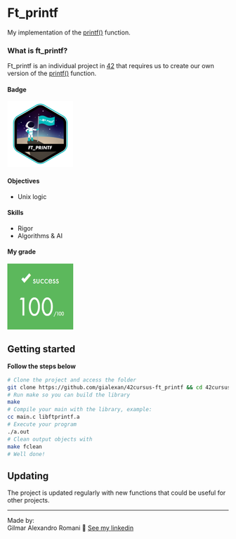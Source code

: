 # Ft_printf
My implementation of the [printf()](https://www.tutorialspoint.com/c_standard_library/c_function_printf.htm) function.

### What is ft_printf?
Ft_printf is an individual project in [42](https://www.42sp.org.br) that requires us to create our own version of the [printf()](https://www.tutorialspoint.com/c_standard_library/c_function_printf.htm) function.

#### Badge
<img src="ft_printfe.png" width="150" height="150"/>

#### Objectives
- Unix logic

#### Skills
- Rigor
- Algorithms & AI

#### My grade
<img src="score.png" width="150" height="150"/>

## Getting started
**Follow the steps below**
```bash
# Clone the project and access the folder
git clone https://github.com/gialexan/42cursus-ft_printf && cd 42cursus-ft_printf/
# Run make so you can build the library
make
# Compile your main with the library, example:
cc main.c libftprintf.a
# Execute your program
./a.out
# Clean output objects with
make fclean
# Well done!
```

## Updating

The project is updated regularly with new functions that could be useful for other projects.

---

Made by:<br />
Gilmar Alexandro Romani 👋 [See my linkedin](https://www.linkedin.com/in/gilmar-romani/)
